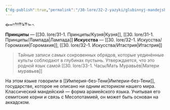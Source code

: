 ```yaml
---
{"dg-publish":true,"permalink":"/30-lore/32-2-yazyki/glubinnyj-mandejskij/","tags":["незримое/язык"]}
---
```


𐏃𐎧𐎠𐎡𐏁𐎡𐎹𐏐

**Принципы** — [[30. lore/31-1. Принципы/Кузня\|Кузня]], [[30. lore/31-1. Принципы/Лампада\|Лампада]] 
**Искусства** — [[30. lore/32-1. Искусства/Горомахия\|Горомахия]], [[30. lore/32-1. Искусства/Итастрия\|Итастрия]]

> Тайные записи самых сокровенных обрядов, которые уединённые культы соблюдают в глубинах пустынь. Утверждается, что это родной язык самой [[30. lore/33-1. Часы/Мать Муравьёв\|Матери муравьев]]

На этом языке говорили в [[Империя-без-Тени\|Империи-без-Тени]], государстве, которое не описано ни одним историком нашего мира. Классический мандейский — форма арамейского языка. Учитывая его семитские корни и связь с Месопотамией, он может быть основан на аккадском. 